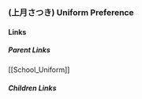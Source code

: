 ### (上月さつき) Uniform Preference
#### Links
##### Parent Links
[[School_Uniform]]
##### Children Links
